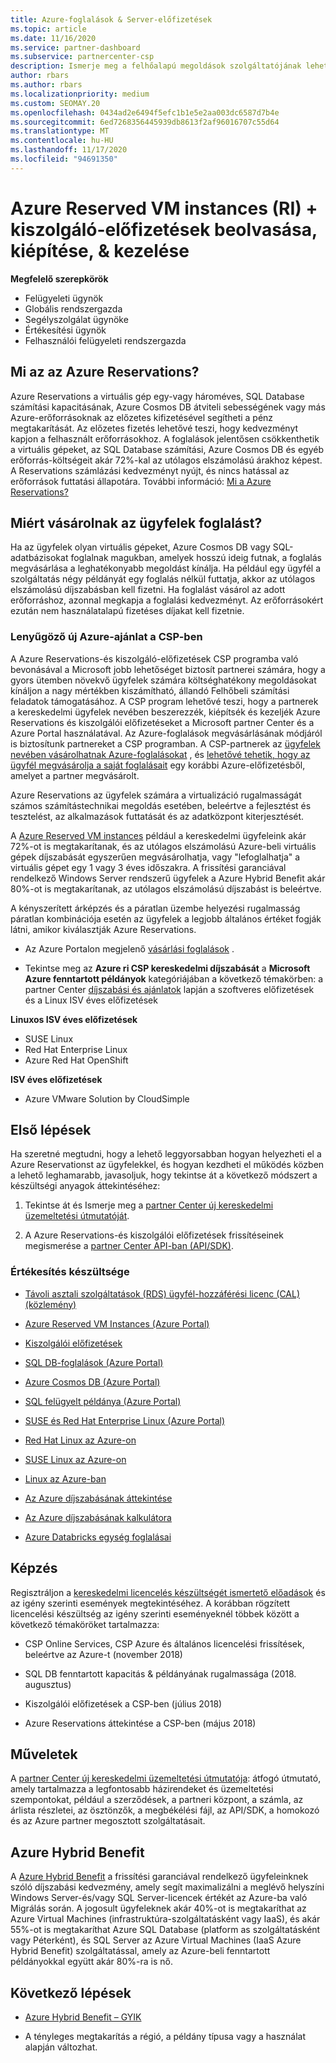 ```yaml
---
title: Azure-foglalások & Server-előfizetések
ms.topic: article
ms.date: 11/16/2020
ms.service: partner-dashboard
ms.subservice: partnercenter-csp
description: Ismerje meg a felhőalapú megoldások szolgáltatójának lehetőségeit az Azure-foglalások és-kiszolgálói előfizetések beolvasásához, üzembe helyezéséhez és kezeléséhez.
author: rbars
ms.author: rbars
ms.localizationpriority: medium
ms.custom: SEOMAY.20
ms.openlocfilehash: 0434ad2e6494f5efc1b1e5e2aa003dc6587d7b4e
ms.sourcegitcommit: 6ed7268356445939db8613f2af96016707c55d64
ms.translationtype: MT
ms.contentlocale: hu-HU
ms.lasthandoff: 11/17/2020
ms.locfileid: "94691350"
---
```

# <a name="acquire-provision--manage-azure-reserved-vm-instances-ri--server-subscriptions-for-customers"></a>Azure Reserved VM instances (RI) + kiszolgáló-előfizetések beolvasása, kiépítése, & kezelése


**Megfelelő szerepkörök**

- Felügyeleti ügynök
- Globális rendszergazda
- Segélyszolgálat ügynöke
- Értékesítési ügynök
- Felhasználói felügyeleti rendszergazda


## <a name="what-are-azure-reservations"></a>Mi az az Azure Reservations?

Azure Reservations a virtuális gép egy-vagy hároméves, SQL Database számítási kapacitásának, Azure Cosmos DB átviteli sebességének vagy más Azure-erőforrásoknak az előzetes kifizetésével segítheti a pénz megtakarítását. Az előzetes fizetés lehetővé teszi, hogy kedvezményt kapjon a felhasznált erőforrásokhoz. A foglalások jelentősen csökkenthetik a virtuális gépeket, az SQL Database számítási, Azure Cosmos DB és egyéb erőforrás-költségeit akár 72%-kal az utólagos elszámolású árakhoz képest. A Reservations számlázási kedvezményt nyújt, és nincs hatással az erőforrások futtatási állapotára. További információ: [Mi a Azure Reservations?](/azure/billing/billing-save-compute-costs-reservations)

## <a name="why-should-customers-buy-a-reservation"></a>Miért vásárolnak az ügyfelek foglalást?

Ha az ügyfelek olyan virtuális gépeket, Azure Cosmos DB vagy SQL-adatbázisokat foglalnak magukban, amelyek hosszú ideig futnak, a foglalás megvásárlása a leghatékonyabb megoldást kínálja. Ha például egy ügyfél a szolgáltatás négy példányát egy foglalás nélkül futtatja, akkor az utólagos elszámolású díjszabásban kell fizetni. Ha foglalást vásárol az adott erőforráshoz, azonnal megkapja a foglalási kedvezményt. Az erőforrásokért ezután nem használatalapú fizetéses díjakat kell fizetnie.

### <a name="compelling-new-azure-offer-in-csp"></a>Lenyűgöző új Azure-ajánlat a CSP-ben

A Azure Reservations-és kiszolgáló-előfizetések CSP programba való bevonásával a Microsoft jobb lehetőséget biztosít partnerei számára, hogy a gyors ütemben növekvő ügyfelek számára költséghatékony megoldásokat kínáljon a nagy mértékben kiszámítható, állandó Felhőbeli számítási feladatok támogatásához. A CSP program lehetővé teszi, hogy a partnerek a kereskedelmi ügyfelek nevében beszerezzék, kiépítsék és kezeljék Azure Reservations és kiszolgálói előfizetéseket a Microsoft partner Center és a Azure Portal használatával.
Az Azure-foglalások megvásárlásának módjáról is biztosítunk partnereket a CSP programban. A CSP-partnerek az [ügyfelek nevében vásárolhatnak Azure-foglalásokat](azure-reservations-buying.md) , és [lehetővé tehetik, hogy az ügyfél megvásárolja a saját foglalásait](give-customers-permission.md) egy korábbi Azure-előfizetésből, amelyet a partner megvásárolt.

Azure Reservations az ügyfelek számára a virtualizáció rugalmasságát számos számítástechnikai megoldás esetében, beleértve a fejlesztést és tesztelést, az alkalmazások futtatását és az adatközpont kiterjesztését.

A [Azure Reserved VM instances](https://azure.microsoft.com/pricing/reserved-vm-instances/) például a kereskedelmi ügyfeleink akár 72%-ot is megtakarítanak, és az utólagos elszámolású Azure-beli virtuális gépek díjszabását egyszerűen megvásárolhatja, vagy "lefoglalhatja" a virtuális gépet egy 1 vagy 3 éves időszakra. A frissítési garanciával rendelkező Windows Server rendszerű ügyfelek a Azure Hybrid Benefit akár 80%-ot is megtakarítanak, az utólagos elszámolású díjszabást is beleértve.

A kényszerített árképzés és a páratlan üzembe helyezési rugalmasság páratlan kombinációja esetén az ügyfelek a legjobb általános értéket fogják látni, amikor kiválasztják Azure Reservations.

- Az Azure Portalon megjelenő [vásárlási foglalások](https://docs.microsoft.com/azure/cost-management-billing/reservations/prepare-buy-reservation#purchase-reservations) .

- Tekintse meg az **Azure ri CSP kereskedelmi díjszabását** a **Microsoft Azure fenntartott példányok** kategóriájában a következő témakörben: a partner Center [díjszabási és ajánlatok](https://partner.microsoft.com/dashboard/sell/pricingandoffers) lapján a szoftveres előfizetések és a Linux ISV éves előfizetések


 
**Linuxos ISV éves előfizetések**

- SUSE Linux
- Red Hat Enterprise Linux
- Azure Red Hat OpenShift

**ISV éves előfizetések**

- Azure VMware Solution by CloudSimple

## <a name="getting-started"></a>Első lépések

Ha szeretné megtudni, hogy a lehető leggyorsabban hogyan helyezheti el a Azure Reservationst az ügyfelekkel, és hogyan kezdheti el működés közben a lehető leghamarabb, javasoljuk, hogy tekintse át a következő módszert a készültségi anyagok áttekintéséhez:

1. Tekintse át és Ismerje meg a [partner Center új kereskedelmi üzemeltetési útmutatóját](https://partner.microsoft.com/resources/detail/partner-center-new-commerce-operations-guide-pdf).

2. A Azure Reservations-és kiszolgálói előfizetések frissítéseinek megismerése a [partner Center API-ban (API/SDK)](https://docs.microsoft.com/partner-center/develop/purchase-azure-reserved-vm-instances).


### <a name="sales-readiness"></a>Értékesítés készültsége

- [Távoli asztali szolgáltatások (RDS) ügyfél-hozzáférési licenc (CAL) (közlemény)](https://cloudblogs.microsoft.com/windowsserver/2018/10/03/remote-desktop-services-2019-generally-available-with-windows-server-2019/)

- [Azure Reserved VM Instances (Azure Portal)](https://docs.microsoft.com/azure/virtual-machines/windows/prepay-reserved-vm-instances)

- [Kiszolgálói előfizetések](https://docs.microsoft.com/partner-center/csp-software-subscriptions)

- [SQL DB-foglalások (Azure Portal)](https://docs.microsoft.com/azure/sql-database/sql-database-reserved-capacity)

- [Azure Cosmos DB (Azure Portal)](https://docs.microsoft.com/azure/cosmos-db/cosmos-db-reserved-capacity)

- [SQL felügyelt példánya (Azure Portal)](https://docs.microsoft.com/azure/sql-database/sql-database-managed-instance)

- [SUSE és Red Hat Enterprise Linux (Azure Portal)](https://docs.microsoft.com/azure/virtual-machines/linux/prepay-suse-software-charges)

- [Red Hat Linux az Azure-on](https://azure.com/redhat)

- [SUSE Linux az Azure-on](https://azure.microsoft.com/overview/linux-on-azure/suse/)

- [Linux az Azure-ban](https://azure.microsoft.com/overview/linux-on-azure/)

- [Az Azure díjszabásának áttekintése](https://azure.microsoft.com/pricing/)

- [Az Azure díjszabásának kalkulátora](https://azure.microsoft.com/pricing/calculator)

- [Azure Databricks egység foglalásai](https://docs.microsoft.com/azure/billing/billing-prepay-databricks-reserved-capacity)


## <a name="training"></a>Képzés

Regisztráljon a [kereskedelmi licencelés készültségét ismertető előadások](https://commercial-licensing.eventbuilder.com/FY2019_ALL) és az igény szerinti események megtekintéséhez.
A korábban rögzített licencelési készültség az igény szerinti eseményeknél többek között a következő témaköröket tartalmazza:

- CSP Online Services, CSP Azure és általános licencelési frissítések, beleértve az Azure-t (november 2018)

- SQL DB fenntartott kapacitás & példányának rugalmassága (2018. augusztus)

- Kiszolgálói előfizetések a CSP-ben (július 2018)

- Azure Reservations áttekintése a CSP-ben (május 2018)

## <a name="operations"></a>Műveletek

A [partner Center új kereskedelmi üzemeltetési útmutatója](https://partner.microsoft.com/resources/detail/partner-center-new-commerce-operations-guide-pdf): átfogó útmutató, amely tartalmazza a legfontosabb házirendeket és üzemeltetési szempontokat, például a szerződések, a partneri központ, a számla, az árlista részletei, az ösztönzők, a megbékélési fájl, az API/SDK, a homokozó és az Azure partner megosztott szolgáltatásait.

## <a name="azure-hybrid-benefit"></a>Azure Hybrid Benefit

A [Azure Hybrid Benefit](https://azure.microsoft.com/pricing/hybrid-benefit) a frissítési garanciával rendelkező ügyfeleinknek szóló díjszabási kedvezmény, amely segít maximalizálni a meglévő helyszíni Windows Server-és/vagy SQL Server-licencek értékét az Azure-ba való Migrálás során. A jogosult ügyfeleknek akár 40%-ot is megtakaríthat az Azure Virtual Machines (infrastruktúra-szolgáltatásként vagy IaaS), és akár 55%-ot is megtakaríthat Azure SQL Database (platform as szolgáltatásként vagy Péterként), és SQL Server az Azure Virtual Machines (IaaS Azure Hybrid Benefit) szolgáltatással, amely az Azure-beli fenntartott példányokkal együtt akár 80%-ra is nő.

## <a name="next-steps"></a>Következő lépések

- [Azure Hybrid Benefit – GYIK](https://azure.microsoft.com/pricing/hybrid-benefit/faq/)

* A tényleges megtakarítás a régió, a példány típusa vagy a használat alapján változhat.
